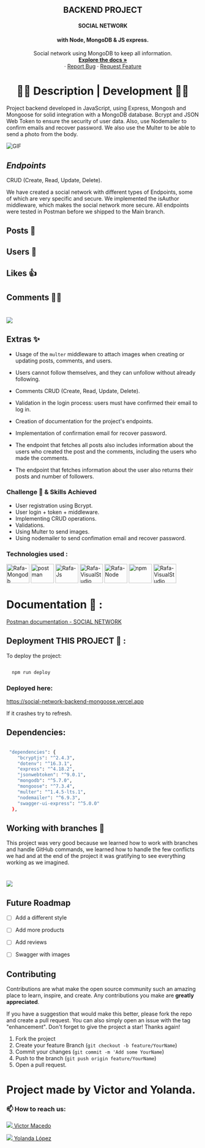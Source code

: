 <h2 align="center"> BACKEND PROJECT  </h2> 
<h4 align="center"> SOCIAL NETWORK </h4>
<h4 align="center">with Node, MongoDB & JS express.</h4>

 <p align="center">
    Social network using MongoDB to keep all information.
    <br />
    <a href="https://github.com/yolovi/socialNetwork-backend-mongoose"><strong>Explore the docs »</strong></a>
    <br />
    ·
    <a href="https://github.com/yolovi/socialNetwork-backend-mongoose/issues">Report Bug</a>
    ·
    <a href="https://github.com/yolovi/socialNetwork-backend-mongoose/issues">Request Feature</a>
  </p>
</div>

## <h1 align="center"> 🧑‍💻 Description | Development 👩‍💻 </h1>

Project backend developed in JavaScript, using Express, Mongosh and Mongoose for solid integration with a MongoDB database. Bcrypt and JSON Web Token to ensure the security of user data. Also, use Nodemailer to confirm emails and recover password. We also use the Multer to be able to send a photo from the body.


![GIF](./assets_readme/socialmedia.gif)


## *Endpoints* 

CRUD (Create, Read, Update, Delete).

We have created a social network with different types of Endpoints, some of which are very specific and secure. We implemented the isAuthor middleware, which makes the social network more secure. All endpoints were tested in Postman before we shipped to the Main branch.

**Posts** 🌃
--
**Users** 👥
--
**Likes** 👍
--
**Comments** 🧑‍💻
--

<h1>
  <img src="assets_readme/socialNetwork.png"> </img>
  
  </h1> 


## Extras ✨

- Usage of the `multer` middleware to attach images when creating or updating posts, comments, and users.

- Users cannot follow themselves, and they can unfollow without already following.

- Comments CRUD (Create, Read, Update, Delete).

- Validation in the login process: users must have confirmed their email to log in.

- Creation of documentation for the project's endpoints.

- Implementation of confirmation email for recover password.

- The endpoint that fetches all posts also includes information about the users who created the post and the comments, including the users who made the comments.

- The endpoint that fetches information about the user also returns their posts and number of followers.


### Challenge 🎢 & Skills Achieved

- User registration using Bcrypt.
- User login + token + middleware.
- Implementing CRUD operations.
- Validations.
- Using Multer to send images.
- Using nodemailer to send confimation email and recover password.


### Technologies used :

<img align="center" alt="Rafa-Mongodb" height="50" width="60" src="https://cdn.jsdelivr.net/gh/devicons/devicon/icons/mongodb/mongodb-original-wordmark.svg">

<img align="center" alt="postman" height="50" width="60" src="https://cdn.cdnlogo.com/logos/p/20/postman.svg">

<img align="center" alt="Rafa-Js" height="50" width="60" src="https://raw.githubusercontent.com/devicons/devicon/master/icons/javascript/javascript-plain.svg">

<img align="center" alt="Rafa-VisualStudio" height="50" width="60" src="https://cdn.svgporn.com/logos/visual-studio-code.svg">

<img align="center" alt="Rafa-Node" height="50" width="60" src="https://cdn.jsdelivr.net/gh/devicons/devicon/icons/nodejs/nodejs-original.svg">

<img align="center" alt="npm" height="50" width="60" src="https://cdn.jsdelivr.net/gh/devicons/devicon/icons/npm/npm-original-wordmark.svg">

<img align="center" alt="Rafa-VisualStudio" height="50" width="60" src="https://raw.githubusercontent.com/github/explore/80688e429a7d4ef2fca1e82350fe8e3517d3494d/topics/mongoose/mongoose.png">

# Documentation 📂 :

[Postman documentation - SOCIAL NETWORK ](https://documenter.getpostman.com/view/28231675/2s946k7rNH) 


## Deployment THIS PROJECT 🚀 :

To deploy the project:

```bash

  npm run deploy


```

### Deployed here:
https://social-network-backend-mongoose.vercel.app

If it crashes try to refresh.

## Dependencies:

```bash

 "dependencies": {
    "bcryptjs": "^2.4.3",
    "dotenv": "^16.3.1",
    "express": "^4.18.2",
    "jsonwebtoken": "^9.0.1",
    "mongodb": "^5.7.0",
    "mongoose": "^7.3.4",
    "multer": "^1.4.5-lts.1",
    "nodemailer": "^6.9.3",
    "swagger-ui-express": "^5.0.0"
  },

  ```

## Working with branches 🎯

This project was very good because we learned how to work with branches and handle GitHub commands, we learned how to handle the few conflicts we had and at the end of the project it was gratifying to see everything working as we imagined. 

<h1>
  <img src="assets_readme/branches.png"> </img>
  
  </h1> 

  ## Future Roadmap

- [ ] Add a different style
- [ ] Add more products
- [ ] Add reviews
- [ ] Swagger with images


## Contributing

Contributions are what make the open source community such an amazing place to learn, inspire, and create. Any contributions you make are **greatly appreciated**.

If you have a suggestion that would make this better, please fork the repo and create a pull request. You can also simply open an issue with the tag "enhancement".
Don't forget to give the project a star! Thanks again!

1. Fork the project
2. Create your feature Branch (`git checkout -b feature/YourName`)
3. Commit your changes (`git commit -m 'Add some YourName`)
4. Push to the branch (`git push origin feature/YourName`)
5. Open a pull request.

# Project made by Victor and Yolanda.

### 📫 How to reach us:

<a href="https://www.linkedin.com/in/victor-macedo-4a8901210/" target="_blank"><img src="https://img.shields.io/badge/-LinkedIn-%230077B5?style=for-the-badge&logo=linkedin&logoColor=white" target="_blank"> Victor Macedo </a>

<a href="https://www.linkedin.com/in/yolanda-lv/" target="_blank"><img src="https://img.shields.io/badge/-LinkedIn-%230077B5?style=for-the-badge&logo=linkedin&logoColor=white" target="_blank"> Yolanda López </a> 